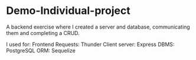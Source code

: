 # Demo-Individual-project

A backend exercise where I created a server and database,
communicating them and completing a CRUD.

I used for:
Frontend Requests: Thunder Client
server: Express
DBMS: PostgreSQL
ORM: Sequelize
